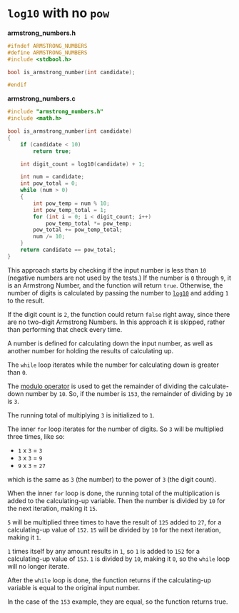# `log10` with no `pow`

**armstrong_numbers.h**

```c
#ifndef ARMSTRONG_NUMBERS
#define ARMSTRONG_NUMBERS
#include <stdbool.h>

bool is_armstrong_number(int candidate);

#endif
```

**armstrong_numbers.c**

```c
#include "armstrong_numbers.h"
#include <math.h>

bool is_armstrong_number(int candidate)
{
    if (candidate < 10)
        return true;

    int digit_count = log10(candidate) + 1;

    int num = candidate;
    int pow_total = 0;
    while (num > 0)
    {
        int pow_temp = num % 10;
        int pow_temp_total = 1;
        for (int i = 0; i < digit_count; i++)
            pow_temp_total *= pow_temp;
        pow_total += pow_temp_total;
        num /= 10;
    }
    return candidate == pow_total;
}
```

This approach starts by checking if the input number is less than `10` (negative numbers are not used by the tests.)
If the number is `0` through `9`, it is an Armstrong Number, and the function will return `true`.
Otherwise, the number of digits is calculated by passing the number to [`log10`][log10] and adding `1` to the result.

If the digit count is `2`, the function could return `false` right away, since there are no two-digit Armstrong Numbers.
In this approach it is skipped, rather than performing that check every time.

A number is defined for calculating down the input number, as well as another number for holding the results of calculating up.

The `while` loop iterates while the number for calculating down is greater than `0`.

The [modulo operator][modulo] is used to get the remainder of dividing the calculate-down number by `10`.
So, if the number is `153`, the remainder of dividing by `10` is `3`.

The running total of multiplying `3` is initialized to `1`.

The inner `for` loop iterates for the number of digits.
So `3` will be multiplied three times, like so:

- `1` x `3` = `3`
- `3` x `3` = `9`
- `9` x `3` = `27`

which is the same as `3` (the number) to the power of `3` (the digit count).

When the inner `for` loop is done, the running total of the multiplication is added to the calculating-up variable.
Then the number is divided by `10` for the next iteration, making it `15`.

`5` will be multiplied three times to have the result of `125` added to `27`, for a calculating-up value of `152`.
`15` will be divided by `10` for the next iteration, making it `1`.

`1` times itself by any amount results in `1`, so `1` is added to `152` for a calculating-up value of `153`.
`1` is divided by `10`, making it `0`, so the `while` loop will no longer iterate.

After the `while` loop is done, the function returns if the calculating-up variable is equal to the original input number.

In the case of the `153` example, they are equal, so the function returns true.

[log10]: https://www.tutorialspoint.com/c_standard_library/c_function_log10.htm
[modulo]: https://www.geeksforgeeks.org/modulo-operator-in-c-cpp-with-examples/
